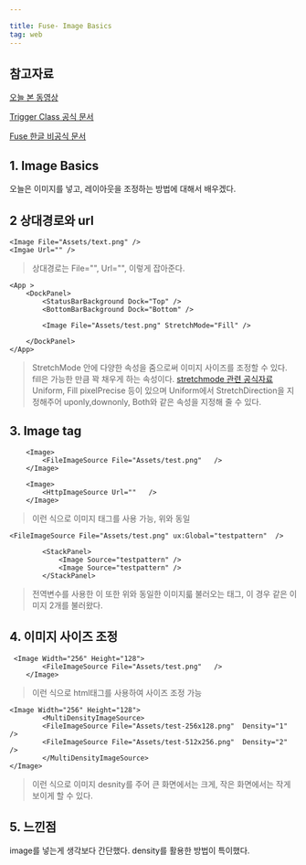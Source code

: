 ```yaml
---

title: Fuse- Image Basics
tag: web
---
```


참고자료
---

[오늘 본 동영상](https://www.youtube.com/watch?v=d5lA0yyq9g0&list=PLdlqWm6b-XALJgM3fGa4q95Yipsgb8Q1o&index=3)

[Trigger Class 공식 문서](https://www.fusetools.com/docs/fuse/triggers/trigger)

[Fuse 한글 비공식 문서](https://fanyhong.gitbooks.io/fuse_docs_kr/content/d_UX_Markup/04_Classes_uxClass.html)

## 1. Image Basics
 오늘은 이미지를 넣고, 레이아웃을 조정하는 방법에 대해서 배우겠다.
 
 
 
## 2 상대경로와 url
```
<Image File="Assets/text.png" />
<Imgae Url="" />

```
> 상대경로는 File="", Url="", 이렇게 잡아준다.

```
<App >
    <DockPanel>
        <StatusBarBackground Dock="Top" />
        <BottomBarBackground Dock="Bottom" />

        <Image File="Assets/test.png" StretchMode="Fill" />

    </DockPanel>
</App>

```
> StretchMode 안에 다양한 속성을 줌으로써 이미지 사이즈를 조정할 수 있다. fill은 가능한 만큼 꽉 채우게 하는 속성이다.
> [stretchmode 관련 공식자료](https://www.fusetools.com/docs/fuse/elements/stretchmode)
> Uniform, Fill pixelPrecise 등이 있으며 Uniform에서 StretchDirection을 지정해주어  uponly,downonly, Both와 같은 속성을 지정해 줄 수 있다.

## 3. Image tag

```
	<Image>
        <FileImageSource File="Assets/test.png"   />
    </Image>
        
    <Image>
        <HttpImageSource Url=""   />
    </Image>
```
> 이런 식으로 이미지 태그를 사용 가능, 위와 동일

```
<FileImageSource File="Assets/test.png" ux:Global="testpattern"  />

        <StackPanel>
            <Image Source="testpattern" />
            <Image Source="testpattern" />
        </StackPanel>
```
> 전역변수를 사용한 이 또한 위와 동일한 이미지륿 불러오는 태그, 이 경우 같은 이미지 2개를 불러왔다.

## 4. 이미지 사이즈 조정
```
 <Image Width="256" Height="128">
        <FileImageSource File="Assets/test.png"   />
    </Image>
```
> 이런 식으로 html태그를 사용하여 사이즈 조정 가능

```
<Image Width="256" Height="128">
        <MultiDensityImageSource>
        <FileImageSource File="Assets/test-256x128.png"  Density="1" />
        <FileImageSource File="Assets/test-512x256.png"  Density="2" />
        </MultiDensityImageSource>
</Image>
```
>이런 식으로 이미지 desnity를 주어 큰 화면에서는 크게, 작은 화면에서는 작게 보이게 할 수 있다.

## 5. 느낀점 
 image를 넣는게 생각보다 간단했다.
 density를 활용한 방법이 특이했다.